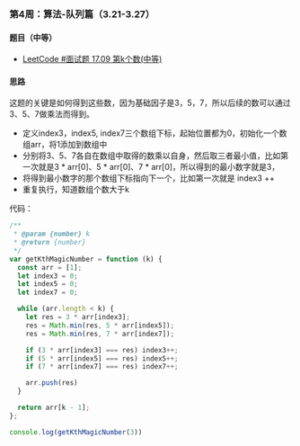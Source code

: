 ### 第4周：算法-队列篇（3.21-3.27）

#### 题目（中等）

- [LeetCode #面试题 17.09 第k个数(中等)](https://leetcode-cn.com/problems/get-kth-magic-number-lcci/)

####  思路

这题的关键是如何得到这些数，因为基础因子是3，5，7，所以后续的数可以通过3、5、7做乘法而得到。

- 定义index3，index5, index7三个数组下标，起始位置都为0，初始化一个数组arr，将1添加到数组中
- 分别将3、5、7各自在数组中取得的数乘以自身，然后取三者最小值，比如第一次就是3 * arr[0]、5 * arr[0]、7 * arr[0]，所以得到的最小数字就是3，
- 将得到最小数字的那个数组下标指向下一个，比如第一次就是 index3 ++
- 重复执行，知道数组个数大于k

代码：

```javascript
/**
 * @param {number} k
 * @return {number}
 */
var getKthMagicNumber = function (k) {
  const arr = [1];
  let index3 = 0;
  let index5 = 0;
  let index7 = 0;

  while (arr.length < k) {
    let res = 3 * arr[index3];
    res = Math.min(res, 5 * arr[index5]);
    res = Math.min(res, 7 * arr[index7]);

    if (3 * arr[index3] === res) index3++;
    if (5 * arr[index5] === res) index5++;
    if (7 * arr[index7] === res) index7++;

    arr.push(res)
  }

  return arr[k - 1];
};

console.log(getKthMagicNumber(3))

```